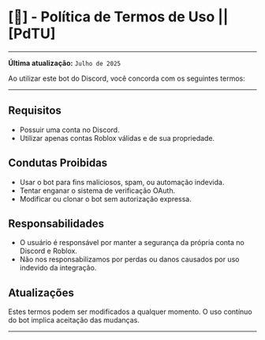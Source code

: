 # [📄] - Política de Termos de Uso || [PdTU]

---

**Última atualização:** `Julho de 2025`

Ao utilizar este bot do Discord, você concorda com os seguintes termos:

---

## Requisitos

- Possuir uma conta no Discord.
- Utilizar apenas contas Roblox válidas e de sua propriedade.

## Condutas Proibidas

- Usar o bot para fins maliciosos, spam, ou automação indevida.
- Tentar enganar o sistema de verificação OAuth.
- Modificar ou clonar o bot sem autorização expressa.

## Responsabilidades

- O usuário é responsável por manter a segurança da própria conta no Discord e Roblox.
- Não nos responsabilizamos por perdas ou danos causados por uso indevido da integração.

## Atualizações

Estes termos podem ser modificados a qualquer momento. O uso contínuo do bot implica aceitação das mudanças.

---
